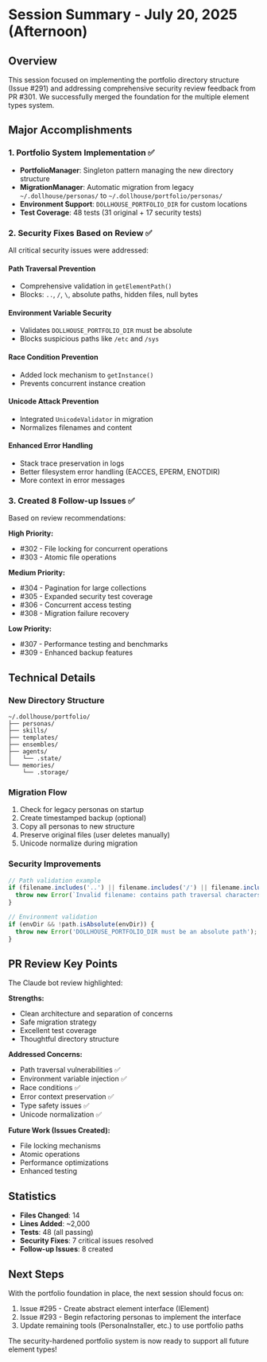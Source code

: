 # Session Summary - July 20, 2025 (Afternoon)

## Overview
This session focused on implementing the portfolio directory structure (Issue #291) and addressing comprehensive security review feedback from PR #301. We successfully merged the foundation for the multiple element types system.

## Major Accomplishments

### 1. Portfolio System Implementation ✅
- **PortfolioManager**: Singleton pattern managing the new directory structure
- **MigrationManager**: Automatic migration from legacy `~/.dollhouse/personas/` to `~/.dollhouse/portfolio/personas/`
- **Environment Support**: `DOLLHOUSE_PORTFOLIO_DIR` for custom locations
- **Test Coverage**: 48 tests (31 original + 17 security tests)

### 2. Security Fixes Based on Review ✅
All critical security issues were addressed:

#### Path Traversal Prevention
- Comprehensive validation in `getElementPath()`
- Blocks: `..`, `/`, `\`, absolute paths, hidden files, null bytes

#### Environment Variable Security
- Validates `DOLLHOUSE_PORTFOLIO_DIR` must be absolute
- Blocks suspicious paths like `/etc` and `/sys`

#### Race Condition Prevention
- Added lock mechanism to `getInstance()`
- Prevents concurrent instance creation

#### Unicode Attack Prevention
- Integrated `UnicodeValidator` in migration
- Normalizes filenames and content

#### Enhanced Error Handling
- Stack trace preservation in logs
- Better filesystem error handling (EACCES, EPERM, ENOTDIR)
- More context in error messages

### 3. Created 8 Follow-up Issues ✅
Based on review recommendations:

**High Priority:**
- #302 - File locking for concurrent operations
- #303 - Atomic file operations

**Medium Priority:**
- #304 - Pagination for large collections
- #305 - Expanded security test coverage
- #306 - Concurrent access testing
- #308 - Migration failure recovery

**Low Priority:**
- #307 - Performance testing and benchmarks
- #309 - Enhanced backup features

## Technical Details

### New Directory Structure
```
~/.dollhouse/portfolio/
├── personas/
├── skills/
├── templates/
├── ensembles/
├── agents/
│   └── .state/
└── memories/
    └── .storage/
```

### Migration Flow
1. Check for legacy personas on startup
2. Create timestamped backup (optional)
3. Copy all personas to new structure
4. Preserve original files (user deletes manually)
5. Unicode normalize during migration

### Security Improvements
```typescript
// Path validation example
if (filename.includes('..') || filename.includes('/') || filename.includes('\\') || path.isAbsolute(filename)) {
  throw new Error(`Invalid filename: contains path traversal characters: ${filename}`);
}

// Environment validation
if (envDir && !path.isAbsolute(envDir)) {
  throw new Error('DOLLHOUSE_PORTFOLIO_DIR must be an absolute path');
}
```

## PR Review Key Points
The Claude bot review highlighted:

**Strengths:**
- Clean architecture and separation of concerns
- Safe migration strategy
- Excellent test coverage
- Thoughtful directory structure

**Addressed Concerns:**
- Path traversal vulnerabilities ✅
- Environment variable injection ✅
- Race conditions ✅
- Error context preservation ✅
- Type safety issues ✅
- Unicode normalization ✅

**Future Work (Issues Created):**
- File locking mechanisms
- Atomic operations
- Performance optimizations
- Enhanced testing

## Statistics
- **Files Changed**: 14
- **Lines Added**: ~2,000
- **Tests**: 48 (all passing)
- **Security Fixes**: 7 critical issues resolved
- **Follow-up Issues**: 8 created

## Next Steps
With the portfolio foundation in place, the next session should focus on:
1. Issue #295 - Create abstract element interface (IElement)
2. Issue #293 - Begin refactoring personas to implement the interface
3. Update remaining tools (PersonaInstaller, etc.) to use portfolio paths

The security-hardened portfolio system is now ready to support all future element types!